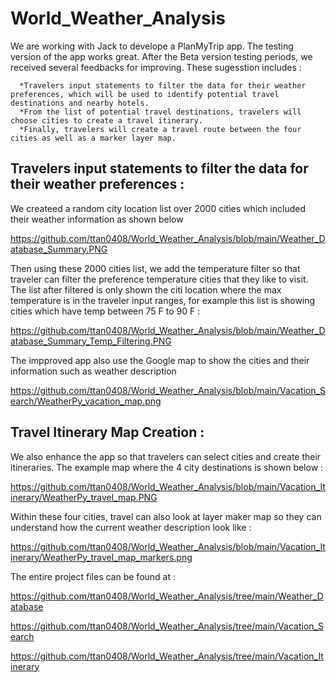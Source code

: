 # World_Weather_Analysis
We are working with Jack to develope a PlanMyTrip app. The testing version of the app works great. After the Beta version testing periods, we received several feedbacks for improving. These sugesstion includes : 

      *Travelers input statements to filter the data for their weather preferences, which will be used to identify potential travel destinations and nearby hotels.
      *From the list of potential travel destinations, travelers will choose cities to create a travel itinerary.
      *Finally, travelers will create a travel route between the four cities as well as a marker layer map.
      
## Travelers input statements to filter the data for their weather preferences :
We createed a random city location list over 2000 cities which included their weather information as shown below

https://github.com/ttan0408/World_Weather_Analysis/blob/main/Weather_Database_Summary.PNG

Then using these 2000 cities list, we add the temperature filter so that traveler can filter the preference temperature cities that they like to visit. The list after filtered is only shown the citi location where the max temperature is in the traveler input ranges, for example this list is showing cities which have temp between 75 F to 90 F :

https://github.com/ttan0408/World_Weather_Analysis/blob/main/Weather_Database_Summary_Temp_Filtering.PNG

The impproved app also use the Google map to show the cities and their information such as weather description

https://github.com/ttan0408/World_Weather_Analysis/blob/main/Vacation_Search/WeatherPy_vacation_map.png

## Travel Itinerary Map Creation :

We also enhance the app so that travelers can select cities and create their itineraries. The example map where the 4 city destinations is shown below :

https://github.com/ttan0408/World_Weather_Analysis/blob/main/Vacation_Itinerary/WeatherPy_travel_map.PNG

Within these four cities, travel can also look at layer maker map so they can understand how the current weather description look like :

https://github.com/ttan0408/World_Weather_Analysis/blob/main/Vacation_Itinerary/WeatherPy_travel_map_markers.png

The entire project files can be found at :

https://github.com/ttan0408/World_Weather_Analysis/tree/main/Weather_Database

https://github.com/ttan0408/World_Weather_Analysis/tree/main/Vacation_Search

https://github.com/ttan0408/World_Weather_Analysis/tree/main/Vacation_Itinerary









